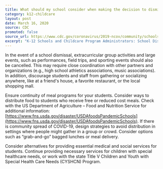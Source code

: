 ```yaml
---
title: What should my school consider when making the decision to dismiss classes?
category: k12-childcare
layout: post
date: March 16, 2020
source: CDC
promoted: false
source_url: https://www.cdc.gov/coronavirus/2019-ncov/community/schools-childcare/schools-faq.html
excerpt: "K-12 Schools and Childcare Program Administrators: School Dismissals"
---
```


In the event of a school dismissal, extracurricular group activities and large events, such as performances, field trips, and sporting events should also be cancelled. This may require close coordination with other partners and organizations (e.g., high school athletics associations, music associations). In addition, discourage students and staff from gathering or socializing anywhere, like at a friend's house, a favorite restaurant, or the local shopping mall.

Ensure continuity of meal programs for your students. Consider ways to distribute food to students who receive free or reduced cost meals. Check with the US Department of Agriculture – Food and Nutrition Service for additional information: [https://www.fns.usda.gov/disaster/USDAfoodsPandemicSchools](https://www.fns.usda.gov/disaster/USDAfoodsPandemicSchools). If there is community spread of COVID-19, design strategies to avoid distribution in settings where people might gather in a group or crowd. Consider options such as “grab-and-go” bagged lunches or meal delivery.

Consider alternatives for providing essential medical and social services for students. Continue providing necessary services for children with special healthcare needs, or work with the state Title V Children and Youth with Special Health Care Needs (CYSHCN) Program.
